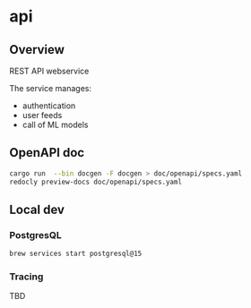 # api

## Overview

REST API webservice

The service manages:

- authentication
- user feeds
- call of ML models

## OpenAPI doc

```sh
cargo run  --bin docgen -F docgen > doc/openapi/specs.yaml
redocly preview-docs doc/openapi/specs.yaml
```

## Local dev

### PostgresQL

```sh
brew services start postgresql@15
```

### Tracing

TBD

